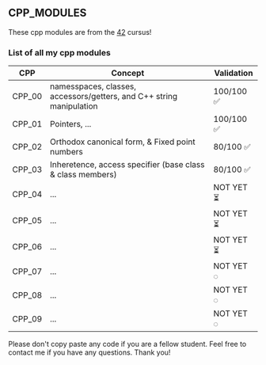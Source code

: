 ## CPP_MODULES

These cpp modules are from the [42](https://42.fr) cursus!

### List of all my cpp modules

| CPP | Concept |Validation |
| ------ | ------ | ------ |
| CPP_00 | namesspaces, classes, accessors/getters, and C++ string manipulation | 100/100 ✅ |
| CPP_01 | Pointers, ...  | 100/100 ✅ |
| CPP_02 | Orthodox canonical form, & Fixed point numbers | 80/100 ✅ |
| CPP_03 | Inheretence, access specifier (base class & class members) | 80/100 ✅ |
| CPP_04 | ... | NOT YET ⏳ |
| CPP_05 | ... | NOT YET ⏳ |
| CPP_06 | ... | NOT YET ⏳ |
| CPP_07 | ... | NOT YET ◌ |
| CPP_08 | ... | NOT YET ◌ |
| CPP_09 | ... | NOT YET ◌ |

Please don't copy paste any code if you are a fellow student.
Feel free to contact me if you have any questions. Thank you!

